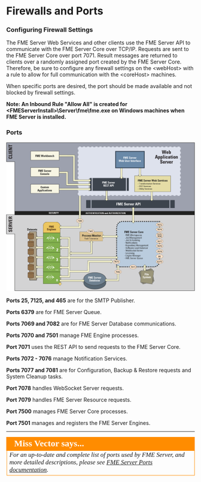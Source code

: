 # Firewalls and Ports #

### Configuring Firewall Settings ###

The FME Server Web Services and other clients use the FME Server API to communicate with the FME Server Core over TCP/IP. Requests are sent to the FME Server Core over port 7071. Result messages are returned to clients over a randomly assigned port created by the FME Server Core. Therefore, be sure to configure any firewall settings on the &lt;webHost&gt; with a rule to allow for full communication with the &lt;coreHost&gt; machines.

When specific ports are desired, the port should be made available and not blocked by firewall settings.

**Note: An Inbound Rule "Allow All" is created for &lt;FMEServerInstall&gt;\Server\fme\fme.exe on Windows machines when FME Server is installed.**

### Ports ###
<!-- Update - Locate the Basic Diagram without letters or numbers -->
![](./Images/2.001.FMEServer2018PortDiagram.png)

**Ports 25, 7125, and 465** are for the SMTP Publisher.

**Ports 6379** are for FME Server Queue.

**Ports 7069 and 7082** are for FME Server Database communications.

**Ports 7070 and 7501** manage FME Engine processes.

**Port 7071** uses the REST API to send requests to the FME Server Core.

**Ports 7072 - 7076** manage Notification Services.

**Ports 7077 and 7081** are for Configuration, Backup & Restore requests and System Cleanup tasks.

**Port 7078** handles WebSocket Server requests.

**Port 7079** handles FME Server Resource requests.

**Port 7500** manages FME Server Core processes.

**Port 7501** manages and registers the FME Server Engines.

---

<!--Miss Vector Says Section-->

<table style="border-spacing: 0px">
<tr>
<td style="vertical-align:middle;background-color:darkorange;border: 2px solid darkorange">
<i class="fa fa-quote-left fa-lg fa-pull-left fa-fw" style="color:white;padding-right: 12px;vertical-align:text-top"></i>
<span style="color:white;font-size:x-large;font-weight: bold;font-family:serif">Miss Vector says...</span>
</td>
</tr>

<tr>
<td style="border: 1px solid darkorange">
<span style="font-family:serif; font-style:italic; font-size:larger">
For an up-to-date and complete list of ports used by FME Server, and more detailed descriptions, please see <a href="http://docs.safe.com/fme/2018.0/html/FME_Server_Documentation/Content/ReferenceManual/FME-Server-Ports.htm">FME Server Ports documentation</a>.
</span>
</td>
</tr>
</table>
